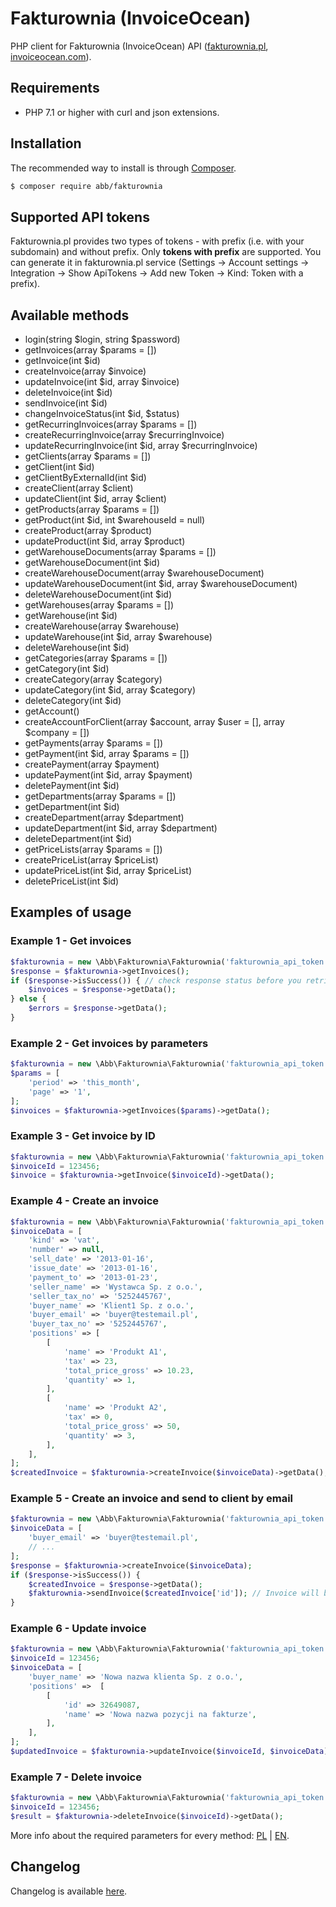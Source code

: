 # Fakturownia (InvoiceOcean)

PHP client for Fakturownia (InvoiceOcean) API ([fakturownia.pl](https://fakturownia.pl), [invoiceocean.com](https://invoiceocean.com)).

## Requirements

* PHP 7.1 or higher with curl and json extensions.

## Installation

The recommended way to install is through [Composer](http://getcomposer.org).

```bash
$ composer require abb/fakturownia
```

## Supported API tokens

Fakturownia.pl provides two types of tokens - with prefix (i.e. with your subdomain) and without prefix.
Only **tokens with prefix** are supported. You can generate it in fakturownia.pl service
(Settings -> Account settings -> Integration -> Show ApiTokens -> Add new Token -> Kind: Token with a prefix).

## Available methods

* login(string $login, string $password)
* getInvoices(array $params = [])
* getInvoice(int $id)
* createInvoice(array $invoice)
* updateInvoice(int $id, array $invoice)
* deleteInvoice(int $id)
* sendInvoice(int $id)
* changeInvoiceStatus(int $id, $status)
* getRecurringInvoices(array $params = [])
* createRecurringInvoice(array $recurringInvoice)
* updateRecurringInvoice(int $id, array $recurringInvoice)
* getClients(array $params = [])
* getClient(int $id)
* getClientByExternalId(int $id)
* createClient(array $client)
* updateClient(int $id, array $client)
* getProducts(array $params = [])
* getProduct(int $id, int $warehouseId = null)
* createProduct(array $product)
* updateProduct(int $id, array $product)
* getWarehouseDocuments(array $params = [])
* getWarehouseDocument(int $id)
* createWarehouseDocument(array $warehouseDocument)
* updateWarehouseDocument(int $id, array $warehouseDocument)
* deleteWarehouseDocument(int $id)
* getWarehouses(array $params = [])
* getWarehouse(int $id)
* createWarehouse(array $warehouse)
* updateWarehouse(int $id, array $warehouse)
* deleteWarehouse(int $id)
* getCategories(array $params = [])
* getCategory(int $id)
* createCategory(array $category)
* updateCategory(int $id, array $category)
* deleteCategory(int $id)
* getAccount()
* createAccountForClient(array $account, array $user = [], array $company = [])
* getPayments(array $params = [])
* getPayment(int $id, array $params = [])
* createPayment(array $payment)
* updatePayment(int $id, array $payment)
* deletePayment(int $id)
* getDepartments(array $params = [])
* getDepartment(int $id)
* createDepartment(array $department)
* updateDepartment(int $id, array $department)
* deleteDepartment(int $id)
* getPriceLists(array $params = [])
* createPriceList(array $priceList)
* updatePriceList(int $id, array $priceList)
* deletePriceList(int $id)

## Examples of usage

### Example 1 - Get invoices

```php
$fakturownia = new \Abb\Fakturownia\Fakturownia('fakturownia_api_token');
$response = $fakturownia->getInvoices();
if ($response->isSuccess()) { // check response status before you retrieve data
    $invoices = $response->getData();
} else {
    $errors = $response->getData();
}
```

### Example 2 - Get invoices by parameters

```php
$fakturownia = new \Abb\Fakturownia\Fakturownia('fakturownia_api_token');
$params = [
    'period' => 'this_month',
    'page' => '1',
];
$invoices = $fakturownia->getInvoices($params)->getData();
```

### Example 3 - Get invoice by ID

```php
$fakturownia = new \Abb\Fakturownia\Fakturownia('fakturownia_api_token');
$invoiceId = 123456;
$invoice = $fakturownia->getInvoice($invoiceId)->getData();
```

### Example 4 - Create an invoice

```php
$fakturownia = new \Abb\Fakturownia\Fakturownia('fakturownia_api_token');
$invoiceData = [
    'kind' => 'vat',
    'number' => null,
    'sell_date' => '2013-01-16',
    'issue_date' => '2013-01-16',
    'payment_to' => '2013-01-23',
    'seller_name' => 'Wystawca Sp. z o.o.',
    'seller_tax_no' => '5252445767',
    'buyer_name' => 'Klient1 Sp. z o.o.',
    'buyer_email' => 'buyer@testemail.pl',
    'buyer_tax_no' => '5252445767',
    'positions' => [
        [
            'name' => 'Produkt A1',
            'tax' => 23,
            'total_price_gross' => 10.23,
            'quantity' => 1,
        ],
        [
            'name' => 'Produkt A2',
            'tax' => 0,
            'total_price_gross' => 50,
            'quantity' => 3,
        ],
    ],
];
$createdInvoice = $fakturownia->createInvoice($invoiceData)->getData();
```

### Example 5 - Create an invoice and send to client by email

```php
$fakturownia = new \Abb\Fakturownia\Fakturownia('fakturownia_api_token');
$invoiceData = [
    'buyer_email' => 'buyer@testemail.pl',
    // ...
];
$response = $fakturownia->createInvoice($invoiceData);
if ($response->isSuccess()) {
    $createdInvoice = $response->getData();
    $fakturownia->sendInvoice($createdInvoice['id']); // Invoice will be sent to buyer_email
}
```

### Example 6 - Update invoice

```php
$fakturownia = new \Abb\Fakturownia\Fakturownia('fakturownia_api_token');
$invoiceId = 123456;
$invoiceData = [
    'buyer_name' => 'Nowa nazwa klienta Sp. z o.o.',
    'positions' =>  [
        [
            'id' => 32649087,
            'name' => 'Nowa nazwa pozycji na fakturze',
        ],
    ],
];
$updatedInvoice = $fakturownia->updateInvoice($invoiceId, $invoiceData)->getData();
```

### Example 7 - Delete invoice

```php
$fakturownia = new \Abb\Fakturownia\Fakturownia('fakturownia_api_token');
$invoiceId = 123456;
$result = $fakturownia->deleteInvoice($invoiceId)->getData();
```

More info about the required parameters for every method: [PL](https://app.fakturownia.pl/api) | [EN](http://app.invoiceocean.com/api).

## Changelog

Changelog is available [here](CHANGELOG.md).
